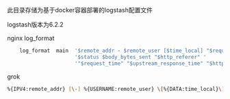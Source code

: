 此目录存储为基于docker容器部署的logstash配置文件

logstash版本为6.2.2

nginx log_format  
```bash
    log_format  main  '$remote_addr - $remote_user [$time_local] "$request" '
                      '$status $body_bytes_sent "$http_referer" '
                      '"$request_time" "$upstream_response_time" "$http_user_agent" "$http_x_forwarded_for"';
```

grok
```bash
%{IPV4:remote_addr} [\-] %{USERNAME:remote_user} \[%{DATA:time_local}\] \"(?<request>[^\"]*)\" (?<status>\d+) (?<body_bytes_sent>\d+) \"(?<http_referer>[^\"]*)\" \"%{BASE10NUM:request_time}\" \"[\-]\" \"(?<http_user_agent>[^\"]*)\" \"%{IPV4:http_x_forwarded_for}\"
```
